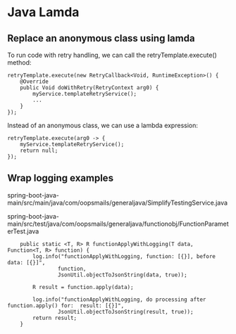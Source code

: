 # Java Lamda

## Replace an anonymous class using lamda

To run code with retry handling, we can call the retryTemplate.execute() method:

```
retryTemplate.execute(new RetryCallback<Void, RuntimeException>() {
    @Override
    public Void doWithRetry(RetryContext arg0) {
        myService.templateRetryService();
        ...
    }
});
```

Instead of an anonymous class, we can use a lambda expression:

```
retryTemplate.execute(arg0 -> {
    myService.templateRetryService();
    return null;
});
```

## Wrap logging examples

spring-boot-java-main/src/main/java/com/oopsmails/generaljava/SimplifyTestingService.java

spring-boot-java-main/src/test/java/com/oopsmails/generaljava/functionobj/FunctionParameterTest.java

```
    public static <T, R> R functionApplyWithLogging(T data, Function<T, R> function) {
        log.info("functionApplyWithLogging, function: [{}], before data: [{}]",
                function,
                JsonUtil.objectToJsonString(data, true));

        R result = function.apply(data);

        log.info("functionApplyWithLogging, do processing after function.apply() for:  result: [{}]",
                JsonUtil.objectToJsonString(result, true));
        return result;
    }

```



